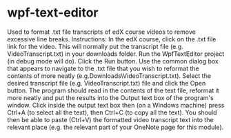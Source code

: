# wpf-text-editor
Used to format .txt file transcripts of edX course videos to remove excessive line breaks.
Instructions: 
In the edX course, click on the .txt file link for the video. This will normally put the transcript file (e.g. VideoTranscript.txt) in your downloads folder.
Run the WpfTextEditor project (in debug mode will do).
Click the Run button.
Use the common dialog box that appears to navigate to the .txt file that you wish to reformat the contents of more neatly (e.g.Downloads\VideoTranscript.txt).
Select the desired transcript file (e.g. VideoTranscript.txt) file and click the Open button.
The program should read in the contents of the text file, reformat it more neatly and put the results into the Output text box of the program's window.
Click inside the output text box then (on a Windows machine) press Ctrl+A (to select all the text), then Ctrl+C (to copy all the text).
You should then be able to paste (Ctrl+V) the formatted video transcript text into the relevant place (e.g. the relevant part of your OneNote page for this module).
